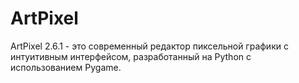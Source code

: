 # ArtPixel
ArtPixel 2.6.1 - это современный редактор пиксельной графики с интуитивным интерфейсом, разработанный на Python с использованием Pygame.
